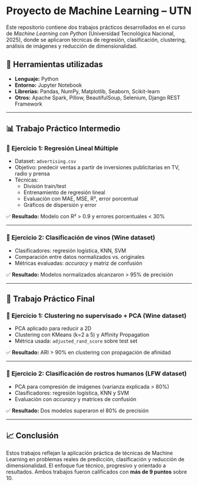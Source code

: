 # Proyecto de Machine Learning – UTN

Este repositorio contiene dos trabajos prácticos desarrollados en el curso de *Machine Learning con Python* (Universidad Tecnológica Nacional, 2025), donde se aplicaron técnicas de regresión, clasificación, clustering, análisis de imágenes y reducción de dimensionalidad.

## 🧠 Herramientas utilizadas

- **Lenguaje:** Python
- **Entorno:** Jupyter Notebook
- **Librerías:** Pandas, NumPy, Matplotlib, Seaborn, Scikit-learn
- **Otros:** Apache Spark, Pillow, BeautifulSoup, Selenium, Django REST Framework

---

## 📊 Trabajo Práctico Intermedio

### 🔹 Ejercicio 1: Regresión Lineal Múltiple
- Dataset: `advertising.csv`
- Objetivo: predecir ventas a partir de inversiones publicitarias en TV, radio y prensa
- Técnicas:
  - División train/test
  - Entrenamiento de regresión lineal
  - Evaluación con MAE, MSE, R², error porcentual
  - Gráficos de dispersión y error

✅ **Resultado:** Modelo con R² > 0.9 y errores porcentuales < 30%

---

### 🔹 Ejercicio 2: Clasificación de vinos (Wine dataset)
- Clasificadores: regresión logística, KNN, SVM
- Comparación entre datos normalizados vs. originales
- Métricas evaluadas: *accuracy* y matriz de confusión

✅ **Resultado:** Modelos normalizados alcanzaron > 95% de precisión

---

## 🧬 Trabajo Práctico Final

### 🔹 Ejercicio 1: Clustering no supervisado + PCA (Wine dataset)
- PCA aplicado para reducir a 2D
- Clustering con KMeans (k=2 a 5) y Affinity Propagation
- Métrica usada: `adjusted_rand_score` sobre test set

✅ **Resultado:** ARI > 90% en clustering con propagación de afinidad

---

### 🔹 Ejercicio 2: Clasificación de rostros humanos (LFW dataset)
- PCA para compresión de imágenes (varianza explicada > 80%)
- Clasificadores: regresión logística, KNN y SVM
- Evaluación con *accuracy* y matrices de confusión

✅ **Resultado:** Dos modelos superaron el 80% de precisión

---

## 📈 Conclusión

Estos trabajos reflejan la aplicación práctica de técnicas de Machine Learning en problemas reales de predicción, clasificación y reducción de dimensionalidad. El enfoque fue técnico, progresivo y orientado a resultados. Ambos trabajos fueron calificados con **más de 9 puntos** sobre 10.
